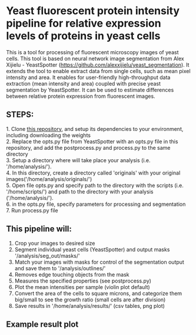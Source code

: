# Yeast fluorescent protein intensity pipeline for relative expression levels of proteins in yeast cells

This is a tool for processing of fluorescent microscopy images of yeast cells. This tool is based on neural network image segmentation from Alex Xijielu - YeastSpotter (https://github.com/alexxijielu/yeast_segmentation). It extends the tool to enable extract data from single cells, such as mean pixel intensity and area.
It enables for user-friendly high-throughput data extraction (mean intensity and area) coupled with precise yeast segmentation by YeastSpotter. It can be used to estimate differences between relative protein expression from fluorescent images.

<h2>STEPS:</h2>
1. Clone <a href='https://github.com/alexxijielu/yeast_segmentation'>this repository</a>, and setup its dependencies to your environment, including downloading the weights<br>
2. Replace the opts.py file from YeastSpotter with an opts.py file in this repository, and add the postprocess.py and process.py to the same directory<br>
3. Setup a directory where will take place your analysis (i.e. '/home/analysis/').<br>
4. In this directory, create a directory called 'originals' with your original images('/home/analysis/originals/')<br>
5. Open file opts.py and specify path to the directory with the scripts (i.e. '/home/scripts/') and path to the directory with your analysis ('/home/analysis/').<br>
6. in the opts.py file, specify parameters for processing and segmentation<br>
7. Run process.py file


<h2>This pipeline will:</h2>

1. Crop your images to desired size
2. Segment individual yeast cells (YeastSpotter) and output masks '/analysis/seg_out/masks/'
3. Match your images with masks for control of the segmentation output and save them to '/analysis/outlines/'
4. Removes edge touching objects from the mask
5. Measures the specified properties (see postprocess.py)
6. Plot the mean intensities per sample (violin plot default)
8. Convert the area of the cells to square microns, and categorize them big/small to see the growth ratio (small cells are after division)
7. Save results in '/home/analysis/results/' (csv tables, png plot)

<h2>Example result plot</h2>
